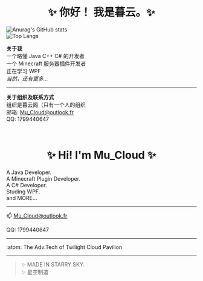 <h1 align="center">✨ 你好！ 我是暮云。✨</h1>

![Anurag's GitHub stats](https://github-readme-stats.vercel.app/api?username=MuCloudOfficial&show_icons=true&theme=github_dark&card_width=450&card_height=200)  
![Top Langs](https://github-readme-stats.vercel.app/api/top-langs/?username=MuCloudOfficial&layout=compact&theme=github_dark)

__关于我__  
一个略懂 Java C++ C# 的开发者  
一个 Minecraft 服务器插件开发者  
正在学习 WPF  
_当然，还有更多..._

---

__关于组织及联系方式__  
组织是暮云阁（只有一个人的组织  
邮箱: Mu_Cloud@outlook.fr  
QQ: 1799440647  

<br/>

<h1 align="center">✨ Hi! I'm Mu_Cloud ✨</h1>

A Java Developer.  
A Minecraft Plugin Developer.  
A C# Developer.  
Studing WPF.  
and MORE...  

---

📫 Mu_Cloud@outlook.fr  

QQ: 1799440647

---

:atom: The Adv.Tech of Twilight Cloud Pavilion

---

> ✨ MADE IN STARRY SKY.  
> ✨ 星空制造  
